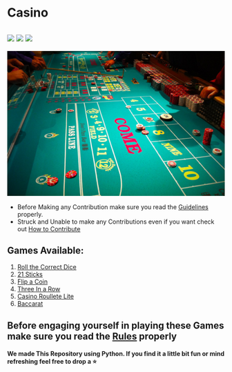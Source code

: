 # Casino
![](https://img.shields.io/twitter/follow/IamAbir82?color=Black&label=Abir%20Bhattacharya&logo=Twitter&logoColor=Blue&style=flat-square)
![](https://img.shields.io/github/forks/abirbhattacharya82/Casino?color=green&label=Forks&logo=github&logoColor=white&style=plastic)
![](https://img.shields.io/github/stars/abirbhattacharya82/Casino?color=green&label=Stars&logo=github&logoColor=white&style=plastic)
-------------------
![](casino.jpg)
* Before Making any Contribution make sure you read the [Guidelines](Guidelines.md) properly.
* Struck and Unable to make any Contributions even if you want check out [How to Contribute](how_to_contribute.md)
## Games Available:
1) [Roll the Correct Dice](Roll_the_correct_dice.py)
2) [21 Sticks](Twenty_one_sticks.py)
3) [Flip a Coin](flip_a_coin.py)
4) [Three In a Row](Lever_puller.py)
5) [Casino Roullete Lite](Roulette.py)
6) [Baccarat](Baccarat.py)
## Before engaging yourself in playing these Games make sure you read the [Rules](Rules.md) properly
#### We made This Repository using Python. If you find it a little bit fun or mind refreshing feel free to drop a :star:
